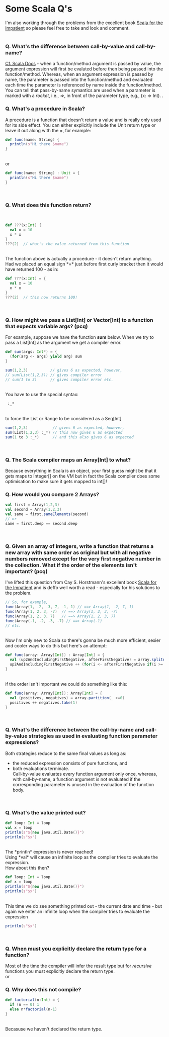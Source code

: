 # Some Scala Q's<br>

I'm also working through the problems from the excellent book 
[Scala for the Impatient](scala.for.the.impatient.2ed.some.solutions/README.md) so please feel free to take and look and comment.
<br>
<br>

### Q. What's the difference between call-by-value and call-by-name?<br>
[Cf. Scala Docs](http://docs.scala-lang.org/glossary/#by-name-parameter) - when a function/method argument is passed by value, the argument expression will first be evaluted before then being passed into the function/method. Whereas, when an argument expression is passed by name, the parameter is passed into the function/method and evaluated each time the parameter is referenced by name inside the function/method.<br>You can tell that pass-by-name symantics are used when a parameter is marked with a *rocket*, i.e., *=>*, in front of the parameter type, e.g., (x: => Int). .


### Q. What's a procedure in Scala?<br>
A procedure is a function that doesn't return a value and is really only used for its side effect.
You can either explicitly include the Unit return type or leave it out along with the =, for example:<br>

```scala
def func(name: String) {
  println(s"Hi there $name")
}
```
<br>or<br>

```scala
def func(name: String) : Unit = {
  println(s"Hi there $name")
}
```
<br>

### Q. What does this function return?
<br>

```scala
def ???(x:Int) {
  val x = 10
  x * x
}
???(2)  // what's the value returned from this function
```

<br>
The function above is actually a procedure - it doesn't return anything.<br>Had we placed an equal sign *=* just before first curly bracket then it would have returned 100 - as in: 
<br>

```scala
def ???(x:Int) = {
  val x = 10
  x * x
}
???(2)  // this now returns 100!
```

<br>

### Q. How might we pass a List[Int] or Vector[Int] to a function that expects variable args? (pcq)<br>
For example, suppose we have the function **sum** below. When we try to pass a List[Int] as the argument we get a compiler error.

```scala
def sum(args: Int*) = {
  (for(arg <- args) yield arg) sum
}

sum(1,2,3)          // gives 6 as expected, however,
// sum(List(1,2,3)) // gives compiler error
// sum(1 to 3)      // gives compiler error etc.
```

<br>
You have to use the special syntax:

```bash
 :_* 
```

<br>
to force the List or Range to be considered as a Seq[Int]<br>

```scala
sum(1,2,3)           // gives 6 as expected, however,
sum(List(1,2,3) :_*) // this now gives 6 as expected 
sum(1 to 3 :_*)      // and this also gives 6 as expected
```

<br>

### Q. The Scala compiler maps an Array[Int] to what?<br>
Because everything in Scala is an object, your first guess might be that it gets maps to Integer[] on the VM but in fact the Scala compiler does some optimisation to make sure it gets mapped to int[]!
<br>

### Q. How would you compare 2 Arrays?<br>

```scala
val first = Array(1,2,3)
val second = Array(1,2,3)
val same = first.sameElements(second)
// or
same = first.deep == second.deep
```

<br>

### Q. Given an array of integers, write a function that returns a new array with same order as original but with all negative numbers removed except for the very first negative number in the collection. What if the order of the elements isn't important? (pcq)<br>
I've lifted this question from Cay S. Horstmann's excellent book [Scala for the Impatient](https://www.google.nl/webhp?sourceid=chrome-instant&rlz=1C1XYJR_en__726__727&ion=1&espv=2&ie=UTF-8#q=amazon+Cay+S.+horstmann+) and is deffo well worth a read - especially for his solutions to the problem.
<br>

```scala
// So, for example, 
func(Array(1, -2, -3, 7, -1, 1) // ==> Array(1, -2, 7, 1)
func(Array(1, 2, 3, -7)  // ==> Array(1, 2, 3, -7)
func(Array(1, 2, 3, 7)   // ==> Array(1, 2, 3, 7)
func(Array(-1, -2, -3, -7) // ==> Array(-1)
// etc.
```

<br>
Now I'm only new to Scala so there's gonna be much more efficient, sexier and cooler ways to do this but here's an attempt:
<br>

```scala
def func(array: Array[Int]) : Array[Int] = {
  val (up2AndIncludingFirstNegative, afterFirstNegative) = array.splitAt(array.indexWhere(_ < 0) + 1)
  up2AndIncludingFirstNegative ++ (for(i <- afterFirstNegative if(i >= 0)) yield i)
}
```

<br>
if the order isn't important we could do something like this:
<br>

```scala
def func(array: Array[Int]): Array[Int] = {
  val (positives, negatives) = array.partition(_ >=0)
  positives ++ negatives.take(1)
}
```

<br>

### Q. What's the difference between the call-by-name and call-by-value strategies as used in evaluating function parameter expressions?<br>
Both strategies reduce to the same final values as long as:
* the reduced expression consists of pure functions, and
* both evaluations terminate.<br>
Call-by-value evaluates every function argument only once, whereas, with call-by-name, a function argument is not evaluated if the corresponding parameter is unused in the evaluation of the function body.
<br>

### Q. What's the value printed out?<br>

```scala
def loop: Int = loop
val x = loop
println(s"${new java.util.Date()}")
println(s"$x")
```

<br>
The *println* expression is never reached!<br>Using *val* will cause an infinite loop as the compiler tries to evaluate the expression. <br>How about this then?<br>

```scala
def loop: Int = loop
def x = loop
println(s"${new java.util.Date()}")
println(s"$x")
```

<br>
This time we do see something printed out - the current date and time - but again we enter an infinite loop when the compiler tries to evaluate the expression <br> 

```scala
println(s"$x")
```

<br>

### Q. When must you explicitly declare the return type for a function?<br>
Most of the time the compiler will infer the result type but for *recursive* functions you must explicitly declare the return type.
<br>
or
<br>
### Q. Why does this not compile?<br>

```scala
def factorial(n:Int) = {
  if (n == 0) 1
  else n*factorial(n-1)
}
```

<br>
Becasuse we haven't declared the return type.
<br>



